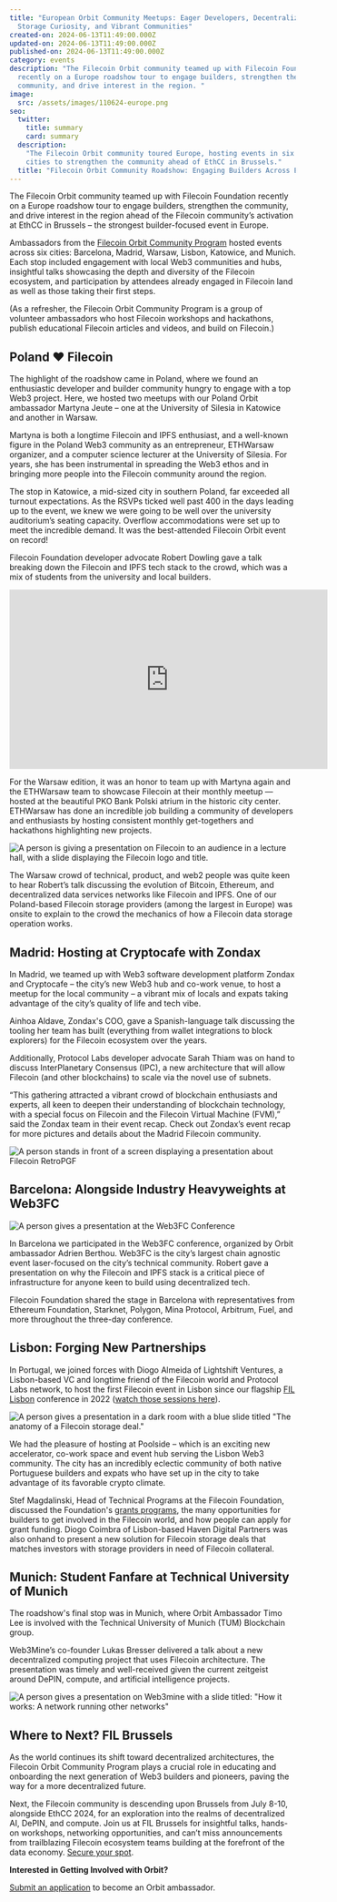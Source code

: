 ```yaml
---
title: "European Orbit Community Meetups: Eager Developers, Decentralized
  Storage Curiosity, and Vibrant Communities"
created-on: 2024-06-13T11:49:00.000Z
updated-on: 2024-06-13T11:49:00.000Z
published-on: 2024-06-13T11:49:00.000Z
category: events
description: "The Filecoin Orbit community teamed up with Filecoin Foundation
  recently on a Europe roadshow tour to engage builders, strengthen the
  community, and drive interest in the region. "
image:
  src: /assets/images/110624-europe.png
seo:
  twitter:
    title: summary
    card: summary
  description:
    "The Filecoin Orbit community toured Europe, hosting events in six
    cities to strengthen the community ahead of EthCC in Brussels."
  title: "Filecoin Orbit Community Roadshow: Engaging Builders Across Europe"
---
```


The Filecoin Orbit community teamed up with Filecoin Foundation recently on a Europe roadshow tour to engage builders, strengthen the community, and drive interest in the region ahead of the Filecoin community’s activation at EthCC in Brussels – the strongest builder-focused event in Europe.

Ambassadors from the [Filecoin Orbit Community Program](https://orbitcommunity.filecoin.io/) hosted events across six cities: Barcelona, Madrid, Warsaw, Lisbon, Katowice, and Munich. Each stop included engagement with local Web3 communities and hubs, insightful talks showcasing the depth and diversity of the Filecoin ecosystem, and participation by attendees already engaged in Filecoin land as well as those taking their first steps.

(As a refresher, the Filecoin Orbit Community Program is a group of volunteer ambassadors who host Filecoin workshops and hackathons, publish educational Filecoin articles and videos, and build on Filecoin.)

## Poland ❤️ Filecoin

The highlight of the roadshow came in Poland, where we found an enthusiastic developer and builder community hungry to engage with a top Web3 project. Here, we hosted two meetups with our Poland Orbit ambassador Martyna Jeute – one at the University of Silesia in Katowice and another in Warsaw.

Martyna is both a longtime Filecoin and IPFS enthusiast, and a well-known figure in the Poland Web3 community as an entrepreneur, ETHWarsaw organizer, and a computer science lecturer at the University of Silesia. For years, she has been instrumental in spreading the Web3 ethos and in bringing more people into the Filecoin community around the region.

The stop in Katowice, a mid-sized city in southern Poland, far exceeded all turnout expectations. As the RSVPs ticked well past 400 in the days leading up to the event, we knew we were going to be well over the university auditorium’s seating capacity. Overflow accommodations were set up to meet the incredible demand. It was the best-attended Filecoin Orbit event on record!

Filecoin Foundation developer advocate Robert Dowling gave a talk breaking down the Filecoin and IPFS tech stack to the crowd, which was a mix of students from the university and local builders.

<iframe width="560" height="315" src="https://www.youtube.com/embed/Dvil3950zdA?si=eKWLQAZnZVQB8YUQ" title="YouTube video player" frameborder="0" allow="accelerometer; autoplay; clipboard-write; encrypted-media; gyroscope; picture-in-picture; web-share" referrerpolicy="strict-origin-when-cross-origin" allowfullscreen></iframe>

For the Warsaw edition, it was an honor to team up with Martyna again and the ETHWarsaw team to showcase Filecoin at their monthly meetup — hosted at the beautiful PKO Bank Polski atrium in the historic city center. ETHWarsaw has done an incredible job building a community of developers and enthusiasts by hosting consistent monthly get-togethers and hackathons highlighting new projects.

![A person is giving a presentation on Filecoin to an audience in a lecture hall, with a slide displaying the Filecoin logo and title.](/assets/images/robertpoland.png)

The Warsaw crowd of technical, product, and web2 people was quite keen to hear Robert’s talk discussing the evolution of Bitcoin, Ethereum, and decentralized data services networks like Filecoin and IPFS. One of our Poland-based Filecoin storage providers (among the largest in Europe) was onsite to explain to the crowd the mechanics of how a Filecoin data storage operation works.

## Madrid: Hosting at Cryptocafe with Zondax

In Madrid, we teamed up with Web3 software development platform Zondax and Cryptocafe – the city’s new Web3 hub and co-work venue, to host a meetup for the local community – a vibrant mix of locals and expats taking advantage of the city’s quality of life and tech vibe.

Ainhoa Aldave, Zondax's COO, gave a Spanish-language talk discussing the tooling her team has built (everything from wallet integrations to block explorers) for the Filecoin ecosystem over the years.

Additionally, Protocol Labs developer advocate Sarah Thiam was on hand to discuss InterPlanetary Consensus (IPC), a new architecture that will allow Filecoin (and other blockchains) to scale via the novel use of subnets.

“This gathering attracted a vibrant crowd of blockchain enthusiasts and experts, all keen to deepen their understanding of blockchain technology, with a special focus on Filecoin and the Filecoin Virtual Machine (FVM),” said the Zondax team in their event recap. Check out Zondax’s event recap for more pictures and details about the Madrid Filecoin community.

![A person stands in front of a screen displaying a presentation about Filecoin RetroPGF](/assets/images/madrid-cryptocade.png)

## Barcelona: Alongside Industry Heavyweights at Web3FC

![A person gives a presentation at the Web3FC Conference](/assets/images/barcelona-.png)

In Barcelona we participated in the Web3FC conference, organized by Orbit ambassador Adrien Berthou. Web3FC is the city’s largest chain agnostic event laser-focused on the city’s technical community. Robert gave a presentation on why the Filecoin and IPFS stack is a critical piece of infrastructure for anyone keen to build using decentralized tech.

Filecoin Foundation shared the stage in Barcelona with representatives from Ethereum Foundation, Starknet, Polygon, Mina Protocol, Arbitrum, Fuel, and more throughout the three-day conference.

## Lisbon: Forging New Partnerships

In Portugal, we joined forces with Diogo Almeida of Lightshift Ventures, a Lisbon-based VC and longtime friend of the Filecoin world and Protocol Labs network, to host the first Filecoin event in Lisbon since our flagship [FIL Lisbon](https://fil-lisbon.io/) conference in 2022 ([watch those sessions here](https://www.youtube.com/playlist?list=PLp3zrT1ewY0kWhcrnEWz1r3r2k97TjPz2)).

![A person gives a presentation in a dark room with a blue slide titled "The anatomy of a Filecoin storage deal."](/assets/images/lisbon2.png)

We had the pleasure of hosting at Poolside – which is an exciting new accelerator, co-work space and event hub serving the Lisbon Web3 community. The city has an incredibly eclectic community of both native Portuguese builders and expats who have set up in the city to take advantage of its favorable crypto climate.

Stef Magdalinski, Head of Technical Programs at the Filecoin Foundation, discussed the Foundation's [grants programs](https://fil.org/grants/), the many opportunities for builders to get involved in the Filecoin world, and how people can apply for grant funding. Diogo Coimbra of Lisbon-based Haven Digital Partners was also onhand to present a new solution for Filecoin storage deals that matches investors with storage providers in need of Filecoin collateral.

## Munich: Student Fanfare at Technical University of Munich

The roadshow's final stop was in Munich, where Orbit Ambassador Timo Lee is involved with the Technical University of Munich (TUM) Blockchain group.

Web3Mine’s co-founder Lukas Bresser delivered a talk about a new decentralized computing project that uses Filecoin architecture. The presentation was timely and well-received given the current zeitgeist around DePIN, compute, and artificial intelligence projects.

![A person gives a presentation on Web3mine with a slide titled: "How it works: A network running other networks" ](/assets/images/munich.jpeg)

## Where to Next? FIL Brussels

As the world continues its shift toward decentralized architectures, the Filecoin Orbit Community Program plays a crucial role in educating and onboarding the next generation of Web3 builders and pioneers, paving the way for a more decentralized future.

Next, the Filecoin community is descending upon Brussels from July 8-10, alongside EthCC 2024, for an exploration into the realms of decentralized AI, DePIN, and compute. Join us at FIL Brussels for insightful talks, hands-on workshops, networking opportunities, and can’t miss announcements from trailblazing Filecoin ecosystem teams building at the forefront of the data economy. [Secure your spot](https://www.fil-brussels.io/).

**Interested in Getting Involved with Orbit?**

[Submit an application](https://airtable.com/appAGdqyYrqoFNuPI/shrKrbPOdxGNnMM9C) to become an Orbit ambassador.

